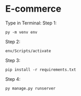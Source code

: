 # E-commerce
Type in Terminal: 
Step 1: 
```
py -m venv env
```

Step 2: 
```
env/Scripts/activate
```
Step 3:
```
pip install -r requirements.txt
```

Step 4: 
```
py manage.py runserver
```


